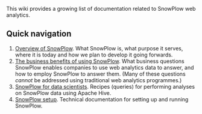 This wiki provides a growing list of documentation related to SnowPlow web analytics.

## Quick navigation

1. [Overview of SnowPlow](Overview-of-SnowPlow). What SnowPlow is, what purpose it serves, where it is today and how we plan to develop it going forwards.
2. [The business benefits of using SnowPlow](SnowPlow-for-business-folks). What business questions SnowPlow enables companies to use web analytics data to answer, and how to employ SnowPlow to answer them. (Many of these questions *cannot* be addressed using traditional web analytics programmes.)
3. [SnowPlow for data scientists](SnowPlow-for-analysts). Recipes (queries) for performing analyses on SnowPlow data using Apache Hive.
4. [SnowPlow setup](Setting-up-SnowPlow). Technical documentation for setting up and running SnowPlow. 
